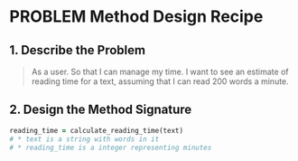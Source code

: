 # PROBLEM Method Design Recipe

## 1. Describe the Problem

> As a user.
> So that I can manage my time.
> I want to see an estimate of reading time for a text, assuming that I can read 200 words a minute.

## 2. Design the Method Signature

```ruby
reading_time = calculate_reading_time(text)
# * text is a string with words in it
# * reading_time is a integer representing minutes
```

